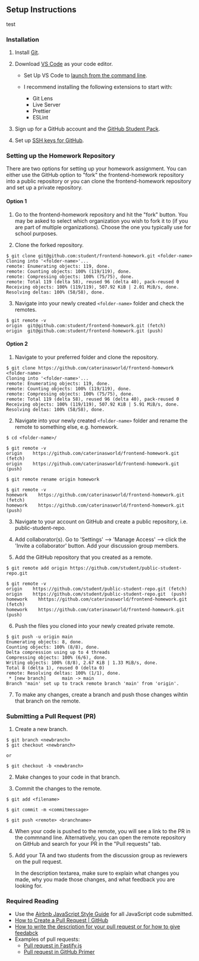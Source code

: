 ## Setup Instructions
test
### Installation

1. Install [Git](https://git-scm.com/book/en/v2/Getting-Started-Installing-Git).

2. Download [VS Code](https://code.visualstudio.com/) as your code editor.

   - Set Up VS Code to [launch from the command line](https://code.visualstudio.com/docs/editor/command-line#_launching-from-command-line).

   - I recommend installing the following extensions to start with:
     - Git Lens
     - Live Server
     - Prettier
     - ESLint

3. Sign up for a GitHub account and the [GitHub Student Pack](https://education.github.com/pack).

4. Set up [SSH keys for GitHub](https://docs.github.com/en/free-pro-team@latest/github/authenticating-to-github/connecting-to-github-with-ssh).

### Setting up the Homework Repository

There are two options for setting up your homework assignment. You can either use the GitHub option to "fork" the frontend-homework repository into a public repository or you can clone the frontend-homework repository and set up a private repository.

#### Option 1

1. Go to the frontend-homework repository and hit the "fork" button. You may be asked to select which organization you wish to fork it to (if you are part of multiple organizations). Choose the one you typically use for school purposes.

2. Clone the forked repository.

```console
$ git clone git@github.com:student/frontend-homework.git <folder-name>
Cloning into '<folder-name>'...
remote: Enumerating objects: 119, done.
remote: Counting objects: 100% (119/119), done.
remote: Compressing objects: 100% (75/75), done.
remote: Total 119 (delta 58), reused 96 (delta 40), pack-reused 0
Receiving objects: 100% (119/119), 507.92 KiB | 2.01 MiB/s, done.
Resolving deltas: 100% (58/58), done.
```

3. Navigate into your newly created `<folder-name>` folder and check the remotes.

```console
$ git remote -v
origin	git@github.com:student/frontend-homework.git (fetch)
origin	git@github.com:student/frontend-homework.git (push)
```

#### Option 2

1. Navigate to your preferred folder and clone the repository.

```console
$ git clone https://github.com/caterinasworld/frontend-homework <folder-name>
Cloning into '<folder-name>'...
remote: Enumerating objects: 119, done.
remote: Counting objects: 100% (119/119), done.
remote: Compressing objects: 100% (75/75), done.
remote: Total 119 (delta 58), reused 96 (delta 40), pack-reused 0
Receiving objects: 100% (119/119), 507.92 KiB | 5.91 MiB/s, done.
Resolving deltas: 100% (58/58), done.
```

2. Navigate into your newly created `<folder-name>` folder and rename the remote to something else, e.g. homework.

```console
$ cd <folder-name>/

$ git remote -v
origin	  https://github.com/caterinasworld/frontend-homework.git (fetch)
origin	  https://github.com/caterinasworld/frontend-homework.git (push)

$ git remote rename origin homework

$ git remote -v
homework	https://github.com/caterinasworld/frontend-homework.git (fetch)
homework	https://github.com/caterinasworld/frontend-homework.git (push)
```

3. Navigate to your account on GitHub and create a public repository, i.e. public-student-repo.

4. Add collaborator(s). Go to 'Settings' --> 'Manage Access' --> click the 'Invite a collaborator' button. Add your discussion group members.

5. Add the GitHub repository that you created as a remote.

```console
$ git remote add origin https://github.com/student/public-student-repo.git

$ git remote -v
origin	  https://github.com/student/public-student-repo.git (fetch)
origin	  https://github.com/student/public-student-repo.git  (push)
homework	hhttps://github.com/caterinasworld/frontend-homework.git (fetch)
homework	https://github.com/caterinasworld/frontend-homework.git (push)
```

6. Push the files you cloned into your newly created private remote.

```console
$ git push -u origin main
Enumerating objects: 8, done.
Counting objects: 100% (8/8), done.
Delta compression using up to 4 threads
Compressing objects: 100% (6/6), done.
Writing objects: 100% (8/8), 2.67 KiB | 1.33 MiB/s, done.
Total 8 (delta 1), reused 0 (delta 0)
remote: Resolving deltas: 100% (1/1), done.
 * [new branch]      main -> main
Branch 'main' set up to track remote branch 'main' from 'origin'.
```

7. To make any changes, create a branch and push those changes wihtin that branch on the remote.

### Submitting a Pull Request (PR)

1. Create a new branch.

```console
$ git branch <newbranch>
$ git checkout <newbranch>

or

$ git checkout -b <newbranch>
```

2. Make changes to your code in that branch.

3. Commit the changes to the remote.

```console
$ git add <filename>

$ git commit -m <commitmessage>

$ git push <remote> <branchname>
```

4. When your code is pushed to the remote, you will see a link to the PR in the commnand line. Alternatively, you can open the remote repository on GitHub and search for your PR in the "Pull requests" tab.

5. Add your TA and two students from the discussion group as reviewers on the pull request.

   In the description textarea, make sure to explain what changes you made, why you made those changes, and what feedback you are looking for.

### Required Reading

- Use the [Airbnb JavaScript Style Guide](https://github.com/airbnb/javascript) for all JavaScript code submitted.
- [How to Create a Pull Request | GitHub](https://docs.github.com/en/pull-requests/collaborating-with-pull-requests/proposing-changes-to-your-work-with-pull-requests/creating-a-pull-request)
- [How to write the description for your pull request or for how to give feedabck](https://github.blog/2015-01-21-how-to-write-the-perfect-pull-request/)
- Examples of pull requests:
  - [Pull request in Fastify.js](https://github.com/fastify/fastify/pull/4264)
  - [Pull request in GitHub Primer](https://github.com/primer/react/pull/2337)
